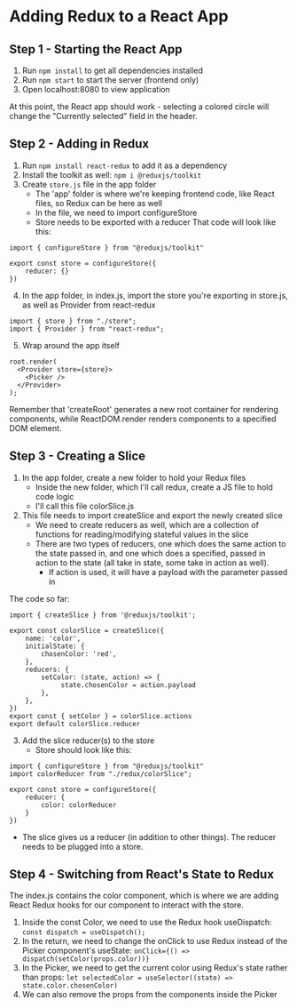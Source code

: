 # Adding Redux to a React App

## Step 1 - Starting the React App
1. Run `npm install` to get all dependencies installed
2. Run `npm start` to start the server (frontend only)
3. Open localhost:8080 to view application

At this point, the React app should work - selecting a colored circle will change the "Currently selected" field in the header.

## Step 2 - Adding in Redux
1. Run `npm install react-redux` to add it as a dependency
2. Install the toolkit as well: `npm i @reduxjs/toolkit`
3. Create `store.js` file in the app folder
    - The 'app' folder is where we're keeping frontend code, like React files, so Redux can be here as well
    - In the file, we need to import configureStore
    - Store needs to be exported with a reducer
That code will look like this:
```
import { configureStore } from "@reduxjs/toolkit"

export const store = configureStore({
    reducer: {}
})
```
4. In the app folder, in index.js, import the store you're exporting in store.js, as well as Provider from react-redux
```
import { store } from "./store";
import { Provider } from "react-redux";
```
5. Wrap <Provider> around the app itself
```
root.render(
  <Provider store={store}>
    <Picker />
  </Provider>
);
```  
Remember that 'createRoot' generates a new root container for rendering components, while ReactDOM.render renders components to a specified DOM element.

## Step 3 - Creating a Slice
1. In the app folder, create a new folder to hold your Redux files
    - Inside the new folder, which I'll call redux, create a JS file to hold code logic
    - I'll call this file colorSlice.js
2. This file needs to import createSlice and export the newly created slice
    - We need to create reducers as well, which are a collection of functions for reading/modifying stateful values in the slice
    - There are two types of reducers, one which does the same action to the state passed in, and one which does a specified, passed in action to the state (all take in state, some take in action as well). 
        - If action is used, it will have a payload with the parameter passed in

The code so far:
```
import { createSlice } from '@reduxjs/toolkit';
  
export const colorSlice = createSlice({
    name: 'color',
    initialState: {
        chosenColor: 'red',
    },
    reducers: {
        setColor: (state, action) => {
             state.chosenColor = action.payload
        },
    },
})
export const { setColor } = colorSlice.actions
export default colorSlice.reducer
```
  
3. Add the slice reducer(s) to the store
    - Store should look like this:
```
import { configureStore } from "@reduxjs/toolkit"
import colorReducer from "./redux/colorSlice";

export const store = configureStore({
    reducer: {
        color: colorReducer
    }
})
```
- The slice gives us a reducer (in addition to other things). The reducer needs to be plugged into a store.

## Step 4 - Switching from React's State to Redux
The index.js contains the color component, which is where we are adding React Redux hooks for our component to interact with the store.
1. Inside the const Color, we need to use the Redux hook useDispatch: 
`const dispatch = useDispatch();`
2. In the return, we need to change the onClick to use Redux instead of the Picker component's useState:
 `onClick={() => dispatch(setColor(props.color))}`
3. In the Picker, we need to get the current color using Redux's state rather than props:
`let selectedColor = useSelector((state) => state.color.chosenColor)`
4. We can also remove the props from the <Color> components inside the Picker
